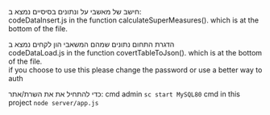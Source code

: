 חישב של מאשבי על ונתונים בסיסיים נמצא ב:  
codeDataInsert.js in the function calculateSuperMeasures(). which is at the bottom of the file.
  
הדגרת התחום נתונים שמהם המשאבי הון לקחים נמצא ב  
codeDataLoad.js in the function covertTableToJson(). which is at the bottom of the file.  
if you choose to use this please change the password or use a better way to auth

כדי להתחיל את את השרת/אתר:
cmd admin
`sc start MySQL80`
cmd in this project
`node server/app.js`
